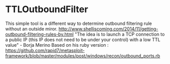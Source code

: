 # TTLOutboundFilter
This simple tool is a different way to determine outbound filtering rule without an outside miror.
http://www.shelliscoming.com/2014/11/getting-outbound-filtering-rules-by.html
"The idea is to launch a TCP connection to a public IP (this IP does not need to be under your control) with a low TTL value" -  Borja Merino 
Based on his ruby version : https://github.com/rapid7/metasploit-framework/blob/master/modules/post/windows/recon/outbound_ports.rb
